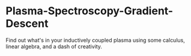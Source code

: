 # Plasma-Spectroscopy-Gradient-Descent
Find out what's in your inductively coupled plasma using some calculus, linear algebra, and a dash of creativity.
